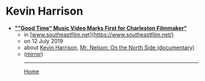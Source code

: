 # Kevin Harrison

 - [**""Good Time" Music Video  Marks First for Charleston Filmmaker"**](https://www.southeastfilm.net/copy-of-carolina-film-alliance)<ul><li>in [www.southeastfilm.net](https://www.southeastfilm.net/)</li><li>on 12 July 2019</li><li>about [Kevin Harrison](../../topics/kevin-harrison/index.md), [Mr. Nelson: On the North Side (documentary)](../../topics/documentary/mr-nelson-on-the-north-side/index.md)</li><li>([mirror](https://web.archive.org/web/*/https://www.southeastfilm.net/copy-of-carolina-film-alliance))</li><ul>

----

[Home](../index.md)
